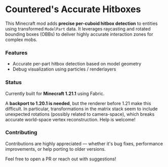 # Countered's Accurate Hitboxes

This Minecraft mod adds **precise per-cuboid hitbox detection** to entities using transformed `ModelPart` data. It leverages raycasting and rotated bounding boxes (OBBs) to deliver highly accurate interaction zones for complex mobs.

### Features
- Accurate per-part hitbox detection based on model geometry
- Debug visualization using particles / renderlayers

### Status
Currently built for **Minecraft 1.21.1** using Fabric.

A **backport to 1.20.1 is needed**, but the renderer before 1.21 make this difficult. In particular, transformations in the matrix stack seem to include unexpected rotations (possibly related to camera-space), which breaks accurate world-space vertex reconstruction. Help is welcome!

### Contributing
Contributions are highly appreciated — whether it's bug fixes, performance improvements, or help porting to older versions.

Feel free to open a PR or reach out with suggestions!
